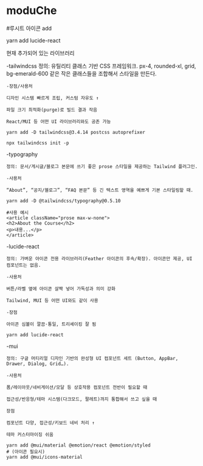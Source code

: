 # moduChe

#루시트 아이콘 add 

yarn add lucide-react

현재 추가되어 있는 라이브러리

-tailwindcss
    정의: 유틸리티 클래스 기반 CSS 프레임워크. px-4, rounded-xl, grid, bg-emerald-600 같은 작은 클래스들을 조합해서 스타일을 만든다.

    -장점/사용처

    디자인 시스템 빠르게 조립, 커스텀 자유도 ↑

    파일 크기 최적화(purge)로 빌드 결과 작음

    React/MUI 등 어떤 UI 라이브러리와도 공존 가능

    yarn add -D tailwindcss@3.4.14 postcss autoprefixer
    
    npx tailwindcss init -p
    

-typography

    정의: 문서/게시글/블로그 본문에 쓰기 좋은 prose 스타일을 제공하는 Tailwind 플러그인.

    -사용처

    “About”, “공지/블로그”, “FAQ 본문” 등 긴 텍스트 영역을 예쁘게 기본 스타일링할 때.

    yarn add -D @tailwindcss/typography@0.5.10

    #사용 예시 
    <article className="prose max-w-none">
    <h2>About the Course</h2>
    <p>내용...</p>
    </article>

-lucide-react

    정의: 가벼운 아이콘 전용 라이브러리(Feather 아이콘의 후속/확장). 아이콘만 제공, UI 컴포넌트는 없음.

    -사용처

    버튼/라벨 옆에 아이콘 살짝 넣어 가독성과 의미 강화

    Tailwind, MUI 등 어떤 UI와도 같이 사용

    -장점

    아이콘 심볼이 깔끔·통일, 트리셰이킹 잘 됨

    yarn add lucide-react

-mui

    정의: 구글 머티리얼 디자인 기반의 완성형 UI 컴포넌트 세트 (Button, AppBar, Drawer, Dialog, Grid…).

    -사용처

    폼/레이아웃/네비게이션/모달 등 상호작용 컴포넌트 전반이 필요할 때

    접근성/반응형/테마 시스템(다크모드, 팔레트)까지 통합해서 쓰고 싶을 때

    장점

    컴포넌트 다양, 접근성/키보드 네비 처리 ↑

    테마 커스터마이징 쉬움

    yarn add @mui/material @emotion/react @emotion/styled
    # (아이콘 필요시)
    yarn add @mui/icons-material
